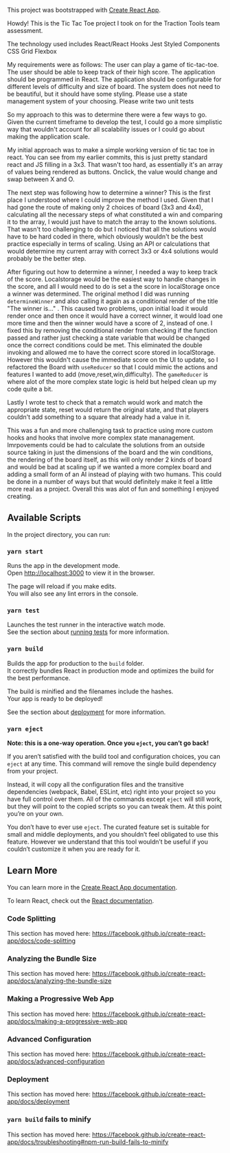 This project was bootstrapped with [Create React App](https://github.com/facebook/create-react-app).

Howdy!  This is the Tic Tac Toe project I took on for the Traction Tools team assessment.

The technology used includes
React/React Hooks
Jest
Styled Components
CSS Grid
Flexbox

My requirements were as follows:
The user can play a game of tic-tac-toe.
The user should be able to keep track of their high score.
The application should be programmed in React.
The application should be configurable for different levels of difficulty and size of board.
The system does not need to be beautiful, but it should have some styling.
Please use a state management system of your choosing.
Please write two unit tests


So my approach to this was to determine there were a few ways to go.  Given the current timeframe to develop the test, I could go a more simplistic way that wouldn't account for all scalability issues or I could go about making the application scale.

My initial approach was to make a simple working version of tic tac toe in react.  You can see from my earlier commits, this is just pretty standard react and JS filling in a 3x3.  That wasn't too hard, as essentially it's an array of values being rendered as buttons.  Onclick, the value would change and swap between X and O.  

The next step was following how to determine a winner?  This is the first place I understood where I could improve the method I used.  Given that I had gone the route of making only 2 choices of board (3x3 and 4x4), calculating all the necessary steps of what constituted a win and comparing it to the array, I would just have to match the array to the known solutions.  That wasn't too challenging to do but I noticed that all the solutions would have to be hard coded in there, which obviously wouldn't be the best practice especially in terms of scaling.  Using an API or calculations that would determine my current array with correct 3x3 or 4x4 solutions would probably be the better step.

After figuring out how to determine a winner, I needed a way to keep track of the score.  Localstorage would be the easiest way to handle changes in the score, and all I would need to do is set a the score in localStorage once a winner was determined.  The original method I did was running `determineWinner` and also calling it again as a conditional render of the title "The winner is..." .  This caused two problems, upon initial load it would render once and then once it would have a correct winner, it would load one more time and then the winner would have a score of 2, instead of one.  I fixed this by removing the conditional render from checking if the function passed and rather just checking a state variable that would be changed once the correct conditions could be met.  This eliminated the double invoking and allowed me to have the correct score stored in localStorage.  However this wouldn't cause the immediate score on the UI to update, so I refactored the Board with `useReducer` so that I could mimic the actions and features I wanted to add (move,reset,win,difficulty).  The `gameReducer` is where alot of the more complex state logic is held but helped clean up my code quite a bit.

Lastly I wrote test to check that a rematch would work and match the appropriate state, reset would return the original state, and that players couldn't add something to a square that already had a value in it.

This was a fun and more challenging task to practice using more custom hooks and hooks that involve more complex state mananagement.  Imrpovements could be had to calculate the solutions from an outside source taking in just the dimensions of the board and the win conditions, the rendering of the board itself, as this will only render 2 kinds of board and would be bad at scaling up if we wanted a more complex board and adding a small form of an AI instead of playing with two humans.  This could be done in a number of ways but that would definitely make it feel a little more real as a project.  Overall this was alot of fun and something I enjoyed creating. 
## Available Scripts

In the project directory, you can run:

### `yarn start`

Runs the app in the development mode.<br />
Open [http://localhost:3000](http://localhost:3000) to view it in the browser.

The page will reload if you make edits.<br />
You will also see any lint errors in the console.

### `yarn test`

Launches the test runner in the interactive watch mode.<br />
See the section about [running tests](https://facebook.github.io/create-react-app/docs/running-tests) for more information.

### `yarn build`

Builds the app for production to the `build` folder.<br />
It correctly bundles React in production mode and optimizes the build for the best performance.

The build is minified and the filenames include the hashes.<br />
Your app is ready to be deployed!

See the section about [deployment](https://facebook.github.io/create-react-app/docs/deployment) for more information.

### `yarn eject`

**Note: this is a one-way operation. Once you `eject`, you can’t go back!**

If you aren’t satisfied with the build tool and configuration choices, you can `eject` at any time. This command will remove the single build dependency from your project.

Instead, it will copy all the configuration files and the transitive dependencies (webpack, Babel, ESLint, etc) right into your project so you have full control over them. All of the commands except `eject` will still work, but they will point to the copied scripts so you can tweak them. At this point you’re on your own.

You don’t have to ever use `eject`. The curated feature set is suitable for small and middle deployments, and you shouldn’t feel obligated to use this feature. However we understand that this tool wouldn’t be useful if you couldn’t customize it when you are ready for it.

## Learn More

You can learn more in the [Create React App documentation](https://facebook.github.io/create-react-app/docs/getting-started).

To learn React, check out the [React documentation](https://reactjs.org/).

### Code Splitting

This section has moved here: https://facebook.github.io/create-react-app/docs/code-splitting

### Analyzing the Bundle Size

This section has moved here: https://facebook.github.io/create-react-app/docs/analyzing-the-bundle-size

### Making a Progressive Web App

This section has moved here: https://facebook.github.io/create-react-app/docs/making-a-progressive-web-app

### Advanced Configuration

This section has moved here: https://facebook.github.io/create-react-app/docs/advanced-configuration

### Deployment

This section has moved here: https://facebook.github.io/create-react-app/docs/deployment

### `yarn build` fails to minify

This section has moved here: https://facebook.github.io/create-react-app/docs/troubleshooting#npm-run-build-fails-to-minify
